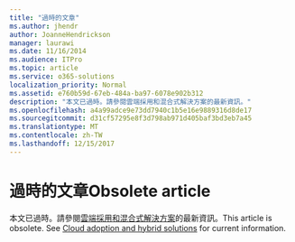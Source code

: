 ```yaml
---
title: "過時的文章"
ms.author: jhendr
author: JoanneHendrickson
manager: laurawi
ms.date: 11/16/2014
ms.audience: ITPro
ms.topic: article
ms.service: o365-solutions
localization_priority: Normal
ms.assetid: e760b59d-67eb-484a-ba97-6078e902b312
description: "本文已過時。請參閱雲端採用和混合式解決方案的最新資訊。"
ms.openlocfilehash: a4a99adce9e73dd7940c1b5e16e9889316d8de17
ms.sourcegitcommit: d31cf57295e8f3d798ab971d405baf3bd3eb7a45
ms.translationtype: MT
ms.contentlocale: zh-TW
ms.lasthandoff: 12/15/2017
---
```

# <a name="obsolete-article"></a><span data-ttu-id="916b9-104">過時的文章</span><span class="sxs-lookup"><span data-stu-id="916b9-104">Obsolete article</span></span>

<span data-ttu-id="916b9-p102">本文已過時。請參閱[雲端採用和混合式解決方案](cloud-adoption-and-hybrid-solutions.md)的最新資訊。</span><span class="sxs-lookup"><span data-stu-id="916b9-p102">This article is obsolete. See [Cloud adoption and hybrid solutions](cloud-adoption-and-hybrid-solutions.md) for current information.</span></span>
  

